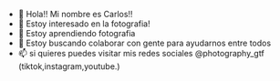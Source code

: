 - 👋 Hola!! Mi nombre es Carlos!!
- 👀 Estoy interesado en la fotografia!
- 🌱 Estoy aprendiendo fotografia
- 💞️ Estoy buscando colaborar con gente para ayudarnos entre todos
- 📫 si quieres puedes visitar mis redes sociales @photography_gtf (tiktok,instagram,youtube.)

<!---
Photographygtf/Photographygtf is a ✨ special ✨ repository because its `README.md` (this file) appears on your GitHub profile.
You can click the Preview link to take a look at your changes.
--->
